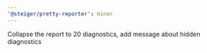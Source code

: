 ```yaml
---
'@steiger/pretty-reporter': minor
---
```


Collapse the report to 20 diagnostics, add message about hidden diagnostics
